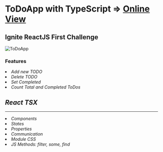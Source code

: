 # ToDoApp with TypeScript => <a href='https://todochallenge-ignite.vercel.app/'>Online View</a>
## Ignite ReactJS First Challenge

![ToDoApp](https://user-images.githubusercontent.com/66078558/185861918-d43a1226-7b3b-4725-bf52-9e318b5df03e.png)

<h3>Features</h3>
<li><em>Add new TODO</em></li>
<li><em>Delete TODO</li>
<li><em>Set Completed</li>
<li><em>Count Total and Completed ToDos</li>

<h2>React TSX</h2>
<hr>
<li>Components</li>
<li>States</li>
<li>Properties</li>
<li>Communication</li>
<li>Module CSS</li>
<li>JS Methods: <em>filter, some, find</em></li>

